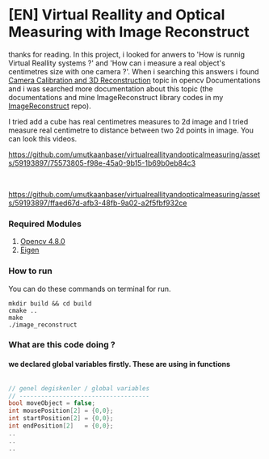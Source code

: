 # [EN] Virtual Reallity and Optical Measuring with Image Reconstruct
thanks for reading. In this project, i looked for anwers to 'How is runnig Virtual Reallity systems ?' and 'How can i measure a real object's centimetres size with one camera ?'. When i searching this answers i found <a href="https://docs.opencv.org/4.x/d9/d0c/group__calib3d.html">Camera Calibration and 3D Reconstruction</a> topic in opencv Documentations and i was searched more documentation about this topic (the documentations and mine ImageReconstruct library codes in my  <a href="https://github.com/umutkaanbaser/imagereconstruct">ImageReconstruct</a> repo). 


I tried add a cube has real centimetres measures to 2d image and I tried measure real centimetre to distance between two 2d points in image. You can look this videos.


https://github.com/umutkaanbaser/virtualreallityandopticalmeasuring/assets/59193897/75573805-f98e-45a0-9b15-1b69b0eb84c3

<br/>



https://github.com/umutkaanbaser/virtualreallityandopticalmeasuring/assets/59193897/ffaed67d-afb3-48fb-9a02-a2f5fbf932ce


### Required Modules
1. <a href="https://docs.opencv.org/4.x/d7/d9f/tutorial_linux_install.html">Opencv 4.8.0</a>
2. <a href="https://eigen.tuxfamily.org/index.php?title=Main_Page">Eigen</a>

###  How to run
You can do these commands on terminal for run.
```
mkdir build && cd build
cmake ..
make
./image_reconstruct
```

### What are this code doing ?
#### we declared global variables firstly. These are using in functions
```c++

// genel degiskenler / global variables
// ------------------------------------
bool moveObject = false;
int mousePosition[2] = {0,0};
int startPosition[2] = {0,0};
int endPosition[2]   = {0,0};
..
..
..
```
